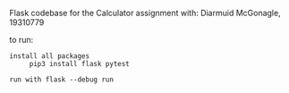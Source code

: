Flask codebase for the Calculator assignment with:
Diarmuid McGonagle, 19310779

to run:

    install all packages
         pip3 install flask pytest

    run with flask --debug run
